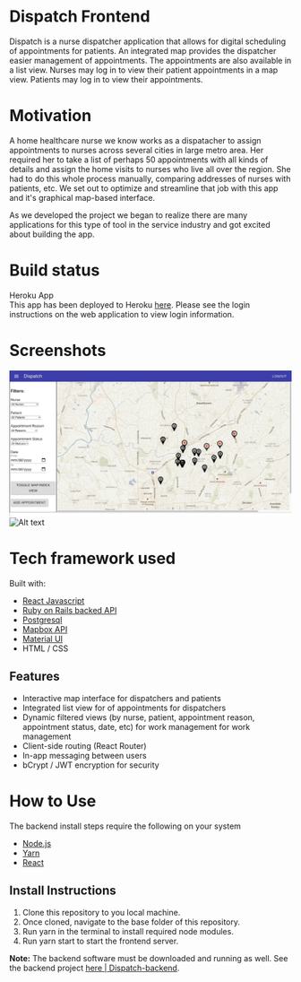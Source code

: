# Dispatch Frontend
Dispatch is a nurse dispatcher application that allows for digital scheduling of appointments for patients. An integrated map provides the dispatcher easier management of appointments. The appointments are also available in a list view. Nurses may log in to view their patient appointments in a map view. Patients may log in to view their appointments.

# Motivation
A home healthcare nurse we know works as a dispatacher to assign appointments to nurses across several cities in large metro area. Her required her to take a list of perhaps 50 appointments with all kinds of details and assign the home visits to nurses who live all over the region. She had to do this whole process manually, comparing addresses of nurses with patients, etc. We set out to optimize and streamline that job with this app and it's graphical map-based interface.

As we developed the project we began to realize there are many applications for this type of tool in the service industry and got excited about building the app.

# Build status
Heroku App  
This app has been deployed to Heroku [here](https://dispatch-app-front.herokuapp.com/). Please see the login instructions on the web application to view login information.

# Screenshots
![logo](/public/dispatch.jpg?raw=true "screenshot")
![Alt text](https://github.com/hoobie4792/dispatch-frontend/public/dispatch.jpg?raw=true "Optional Title")

# Tech framework used
Built with:
* [React Javascript](https://reactjs.org/)
* [Ruby on Rails backed API](https://github.com/hoobie4792/dispatch-backend/)
* [Postgresql](https://www.postgresql.org/)
* [Mapbox API](https://docs.mapbox.com/mapbox-gl-js/api/)
* [Material UI](https://material-ui.com/)
* HTML / CSS

## Features
* Interactive map interface for dispatchers and patients
* Integrated list view for of appointments for dispatchers
* Dynamic filtered views (by nurse, patient, appointment reason, appointment status, date, etc) for work management for work management
* Client-side routing (React Router)
* In-app messaging between users
* bCrypt / JWT encryption for security

# How to Use
The backend install steps require the following on your system
* [Node.js](https://https://nodejs.org/)
* [Yarn](https://classic.yarnpkg.com/en/)
* [React](https://reactjs.org)

## Install Instructions
1. Clone this repository to you local machine.
2. Once cloned, navigate to the base folder of this repository.
3. Run yarn in the terminal to install required node modules.
4. Run yarn start to start the frontend server.

**Note:** The backend software must be downloaded and running as well. See the backend project [here | Dispatch-backend](https://github.com/hoobie4792/dispatch-backend).

